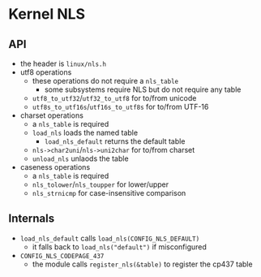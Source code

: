 Kernel NLS
==========

## API

- the header is `linux/nls.h`
- utf8 operations
  - these operations do not require a `nls_table`
    - some subsystems require NLS but do not require any table
  - `utf8_to_utf32`/`utf32_to_utf8` for to/from unicode
  - `utf8s_to_utf16s`/`utf16s_to_utf8s` for to/from UTF-16
- charset operations
  - a `nls_table` is required
  - `load_nls` loads the named table
    - `load_nls_default` returns the default table
  - `nls->char2uni`/`nls->uni2char` for to/from charset
  - `unload_nls` unlaods the table
- caseness operations
  - a `nls_table` is required
  - `nls_tolower`/`nls_toupper` for lower/upper
  - `nls_strnicmp` for case-insensitive comparison

## Internals

- `load_nls_default` calls `load_nls(CONFIG_NLS_DEFAULT)`
  - it falls back to `load_nls("default")` if misconfigured
- `CONFIG_NLS_CODEPAGE_437`
  - the module calls `register_nls(&table)` to register the cp437 table
